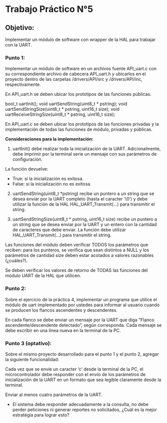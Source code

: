# Trabajo Práctico N°5

## Objetivo:

Implementar un módulo de software con wrapper de la HAL para trabajar con la UART. 

### Punto 1:

Implementar un módulo de software en un archivos fuente API_uart.c con su correspondiente archivo de cabecera API_uart.h y ubicarlos en el proyecto dentro de  las carpetas /drivers/API/src y /drivers/API/inc, respectivamente.

En API_uart.h se deben ubicar los prototipos de las funciones públicas.

bool_t uartInit();
void uartSendString(uint8_t * pstring);
void uartSendStringSize(uint8_t * pstring, uint16_t size);
void uartReceiveStringSize(uint8_t * pstring, uint16_t size);

En API_uart.c se deben ubicar los prototipos de las funciones privadas y la implementación de todas las funciones de módulo, privadas y públicas.

**Consideraciones para la implementación:**

1. uartInit() debe realizar toda la inicialización de la UART.  Adicionalmente, debe imprimir por la terminal serie un mensaje con sus parámetros de configuración.

La función devuelve:

* True: si la inicialización es exitosa.
* False: si la inicialización no es exitosa.

2. uartSendString(uint8_t *pstring) recibe un puntero a un string que se desea enviar por la UART completo (hasta el caracter ‘\0’) y debe utilizar la función de la HAL HAL_UART_Transmit(...) para transmitir el string.

3. uartSendStringSize(uint8_t * pstring, uint16_t size) recibe un puntero a un string que se desea enviar por la UART y un entero con la cantidad de caracteres que debe enviar. La función debe utilizar HAL_UART_Transmit(...) para transmitir el string.

Las funciones del módulo deben verificar TODOS los parámetros que reciben: para los punteros, se verifica que sean distintos a NULL y los parámetros de cantidad size deben estar acotados a valores razonables (¿cuáles?).

Se deben verificar los valores de retorno de TODAS las funciones del módulo UART de  la HAL que utilicen. 

### Punto 2:

Sobre el ejercicio de la práctica 4, implementar un programa que utilice el módulo de uart implementado por ustedes para informar al usuario cuando se producen los flancos ascendentes y descendentes.

En cada flanco se debe enviar un mensaje por la UART que diga “Flanco ascendente/descendente detectado”, según corresponda.  Cada mensaje se debe escribir en una línea nueva en la terminal de la PC.

### Punto 3 (optativo):

Sobre el mismo proyecto desarrollado para el punto 1 y el punto 2, agregar la siguiente funcionalidad:

Cada vez que se envíe un caracter ‘c’ desde la terminal de la PC, el microcontrolador debe responder con el envío de los parámetros de inicialización de la UART en un formato que sea legible claramente desde la terminal.

Enviar al menos cuatro parámetros de la UART.

* El sistema debe responder adecuadamente a la consulta, no debe perder peticiones ni generar reportes no solicitados, ¿Cuál es la mejor estratégia para lograr esto?

